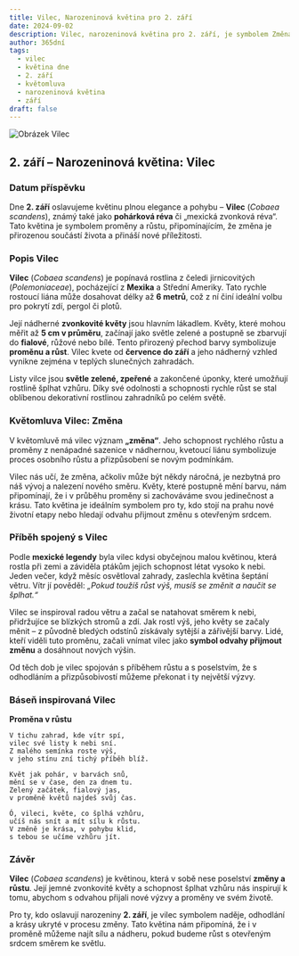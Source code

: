 ```yaml
---
title: Vilec, Narozeninová květina pro 2. září
date: 2024-09-02
description: Vilec, narozeninová květina pro 2. září, je symbolem Změna. Objevte její jedinečný význam, fascinující příběhy a poezii, která oslavuje její krásu.
author: 365dní
tags:
  - vilec
  - květina dne
  - 2. září
  - květomluva
  - narozeninová květina
  - září
draft: false
---
```


![Obrázek Vilec](https://cdn.pixabay.com/photo/2018/12/27/07/16/cobia-3897121_1280.jpg#center)


## 2. září – Narozeninová květina: Vilec

### Datum příspěvku

Dne **2. září** oslavujeme květinu plnou elegance a pohybu – **Vilec** (_Cobaea scandens_), známý také jako **pohárková réva** či „mexická zvonková réva“. Tato květina je symbolem proměny a růstu, připomínajícím, že změna je přirozenou součástí života a přináší nové příležitosti.

### Popis Vilec

**Vilec** (_Cobaea scandens_) je popínavá rostlina z čeledi jirnicovitých (_Polemoniaceae_), pocházející z **Mexika** a Střední Ameriky. Tato rychle rostoucí liána může dosahovat délky až **6 metrů**, což z ní činí ideální volbu pro pokrytí zdí, pergol či plotů.

Její nádherné **zvonkovité květy** jsou hlavním lákadlem. Květy, které mohou měřit až **5 cm v průměru**, začínají jako světle zelené a postupně se zbarvují do **fialové**, růžové nebo bílé. Tento přirozený přechod barvy symbolizuje **proměnu a růst**. Vilec kvete od **července do září** a jeho nádherný vzhled vynikne zejména v teplých slunečných zahradách.

Listy vilce jsou **světle zelené, zpeřené** a zakončené úponky, které umožňují rostlině šplhat vzhůru. Díky své odolnosti a schopnosti rychle růst se stal oblíbenou dekorativní rostlinou zahradníků po celém světě.

### Květomluva Vilec: Změna

V květomluvě má vilec význam **„změna“**. Jeho schopnost rychlého růstu a proměny z nenápadné sazenice v nádhernou, kvetoucí liánu symbolizuje proces osobního růstu a přizpůsobení se novým podmínkám.

Vilec nás učí, že změna, ačkoliv může být někdy náročná, je nezbytná pro náš vývoj a nalezení nového směru. Květy, které postupně mění barvu, nám připomínají, že i v průběhu proměny si zachováváme svou jedinečnost a krásu. Tato květina je ideálním symbolem pro ty, kdo stojí na prahu nové životní etapy nebo hledají odvahu přijmout změnu s otevřeným srdcem.

### Příběh spojený s Vilec

Podle **mexické legendy** byla vilec kdysi obyčejnou malou květinou, která rostla při zemi a záviděla ptákům jejich schopnost létat vysoko k nebi. Jeden večer, když měsíc osvětloval zahrady, zaslechla květina šeptání větru. Vítr jí pověděl: _„Pokud toužíš růst výš, musíš se změnit a naučit se šplhat.“_

Vilec se inspiroval radou větru a začal se natahovat směrem k nebi, přidržujíce se blízkých stromů a zdí. Jak rostl výš, jeho květy se začaly měnit – z původně bledých odstínů získávaly sytější a zářivější barvy. Lidé, kteří viděli tuto proměnu, začali vnímat vilec jako **symbol odvahy přijmout změnu** a dosáhnout nových výšin.

Od těch dob je vilec spojován s příběhem růstu a s poselstvím, že s odhodláním a přizpůsobivostí můžeme překonat i ty největší výzvy.

### Báseň inspirovaná Vilec

**Proměna v růstu**

```
V tichu zahrad, kde vítr spí,  
vilec své listy k nebi sní.  
Z malého semínka roste výš,  
v jeho stínu zní tichý příběh blíž.  

Květ jak pohár, v barvách snů,  
mění se v čase, den za dnem tu.  
Zelený začátek, fialový jas,  
v proměně květů najdeš svůj čas.  

Ó, vileci, květe, co šplhá vzhůru,  
učíš nás snít a mít sílu k růstu.  
V změně je krása, v pohybu klid,  
s tebou se učíme vzhůru jít.  
```

### Závěr

**Vilec** (_Cobaea scandens_) je květinou, která v sobě nese poselství **změny a růstu**. Její jemné zvonkovité květy a schopnost šplhat vzhůru nás inspirují k tomu, abychom s odvahou přijali nové výzvy a proměny ve svém životě.

Pro ty, kdo oslavují narozeniny **2. září**, je vilec symbolem naděje, odhodlání a krásy ukryté v procesu změny. Tato květina nám připomíná, že i v proměně můžeme najít sílu a nádheru, pokud budeme růst s otevřeným srdcem směrem ke světlu.